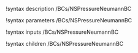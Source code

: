 !syntax description /BCs/NSPressureNeumannBC

!syntax parameters /BCs/NSPressureNeumannBC

!syntax inputs /BCs/NSPressureNeumannBC

!syntax children /BCs/NSPressureNeumannBC
